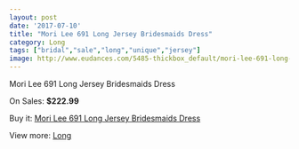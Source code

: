 ```yaml
---
layout: post
date: '2017-07-10'
title: "Mori Lee 691 Long Jersey Bridesmaids Dress"
category: Long
tags: ["bridal","sale","long","unique","jersey"]
image: http://www.eudances.com/5485-thickbox_default/mori-lee-691-long-jersey-bridesmaids-dress.jpg
---
```

Mori Lee 691 Long Jersey Bridesmaids Dress

On Sales: **$222.99**
<a href="https://www.eudances.com/en/long/1883-mori-lee-691-long-jersey-bridesmaids-dress.html"><amp-img layout="responsive" width="600" height="600" src="//www.eudances.com/5485-thickbox_default/mori-lee-691-long-jersey-bridesmaids-dress.jpg" alt="Mori Lee 691 Long Jersey Bridesmaids Dress 0" /></a>
<a href="https://www.eudances.com/en/long/1883-mori-lee-691-long-jersey-bridesmaids-dress.html"><amp-img layout="responsive" width="600" height="600" src="//www.eudances.com/5487-thickbox_default/mori-lee-691-long-jersey-bridesmaids-dress.jpg" alt="Mori Lee 691 Long Jersey Bridesmaids Dress 1" /></a>
<a href="https://www.eudances.com/en/long/1883-mori-lee-691-long-jersey-bridesmaids-dress.html"><amp-img layout="responsive" width="600" height="600" src="//www.eudances.com/5486-thickbox_default/mori-lee-691-long-jersey-bridesmaids-dress.jpg" alt="Mori Lee 691 Long Jersey Bridesmaids Dress 2" /></a>

Buy it: [Mori Lee 691 Long Jersey Bridesmaids Dress](https://www.eudances.com/en/long/1883-mori-lee-691-long-jersey-bridesmaids-dress.html "Mori Lee 691 Long Jersey Bridesmaids Dress")

View more: [Long](https://www.eudances.com/en/21-long "Long")
